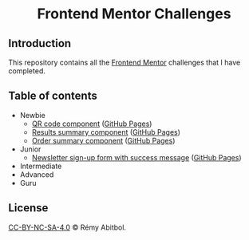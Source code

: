 <div align="center">
    <h1>Frontend Mentor Challenges</h1>
</div>

## Introduction

This repository contains all the [Frontend Mentor](https://www.frontendmentor.io/challenges) challenges that I have completed.

## Table of contents

- Newbie
  - [QR code component](./newbie/qr-code-component) ([GitHub Pages](https://remscodes.github.io/frontend-mentor-challenges/newbie/qr-code-component))
  - [Results summary component](./newbie/results-summary-component) ([GitHub Pages](https://remscodes.github.io/frontend-mentor-challenges/newbie/results-summary-component))
  - [Order summary component](./newbie/order-summary-component) ([GitHub Pages](https://remscodes.github.io/frontend-mentor-challenges/newbie/order-summary-component))
- Junior
  - [Newsletter sign-up form with success message](./junior/newsletter-sign-up-form-with-success-message) ([GitHub Pages](https://remscodes.github.io/frontend-mentor-challenges/junior/newsletter-sign-up-form-with-success-message))
- Intermediate
- Advanced
- Guru

## License

[CC-BY-NC-SA-4.0](./LICENSE) © Rémy Abitbol.
